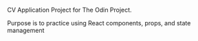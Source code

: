 CV Application Project for The Odin Project.

Purpose is to practice using React components, props, and state management
